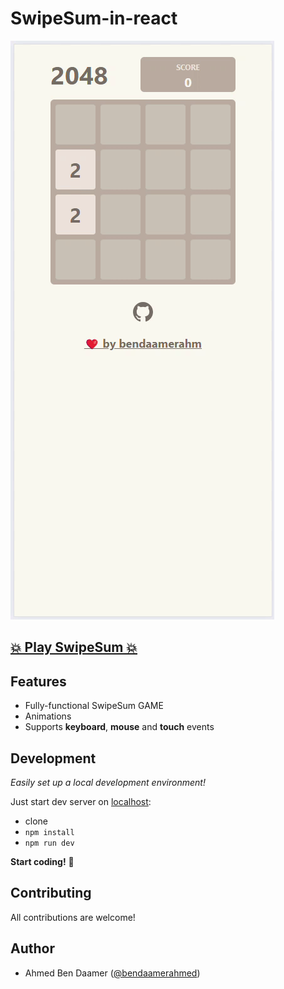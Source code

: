 # SwipeSum-in-react

[![](.docs/demo.gif)](https://github.com/bendaamerahm/SwipeSum/)

## [💥 Play SwipeSum 💥](https://github.com/bendaamerahm/SwipeSum/)

## Features

- Fully-functional SwipeSum GAME
- Animations
- Supports **keyboard**, **mouse** and **touch** events

## Development

_Easily set up a local development environment!_

Just start dev server on [localhost](http://localhost:3000):

- clone
- `npm install`
- `npm run dev`

**Start coding!** 🎉

## Contributing

All contributions are welcome!

## Author

- Ahmed Ben Daamer ([@bendaamerahmed](https://www.ahmedbendaamer.fr))
